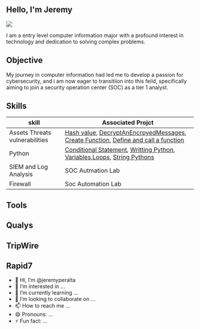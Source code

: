 ## Hello, I'm Jeremy

<a href="https://linkedin.com"><img src="https://img.shields.io/badge/-LinkedIn-232F3E?style=for-the-badge&logo=linkedin-aws&logoColor=white" />
</a>



I am a entry level computer information major with a profound interest in technology and dedication to solving complex problems.

## Objective


My journey in computer information had led me to develop a passion for cybersecurity, and i am now eager to transitiion into this feild, specifically aiming to join a security operation center (SOC)
as a tier 1 analyst.

## Skills


|skill                                       |Associated Projct                  |
|--------------------------------------------|------------------------------------|
|Assets Threats vulnerabilities              | <a href="https://github.com/jeremyperalta/jeremyperalta/blob/main/creatinghashvalues">Hash value</a>, <a href="https://github.com/jeremyperalta/jeremyperalta/blob/main/decryptAnEncryptedMessage">DecryptAnEncrpyedMessages</a>, <a href="https://github.com/jeremyperalta/jeremyperalta/blob/main/Create%20more%20functions">Create Function</a>, <a href="https://github.com/jeremyperalta/jeremyperalta/blob/main/Define%20and%20call%20a%20function">Define and call a function</a>|
|Python                                      |<a href="https://github.com/jeremyperalta/jeremyperalta/blob/main/python%20Week%201%20conditional%20statement">Conditional Statement</a>, <a href="https://github.com/jeremyperalta/jeremyperalta/blob/main/python%20Week%201%20writting">Writting Python</a>, <a href="https://github.com/jeremyperalta/jeremyperalta/blob/main/pythons%20WEEK1%20variables">Variables</a>,<a href="https://github.com/jeremyperalta/jeremyperalta/blob/main/pythons%20week1%20LOOPs">Loops</a>, <a href="https://github.com/jeremyperalta/jeremyperalta/blob/main/python%20week%203%20expressions%20to%20find%20patterns">String Pythons</a>|
| SIEM and Log Analysis                      | SOC Autmation Lab|
|Firewall                                    | Soc Automation Lab|

##  Tools


##  Qualys



## TripWire



## Rapid7



- 👋 Hi, I’m @jeremyperalta
- 👀 I’m interested in ...
- 🌱 I’m currently learning ...
- 💞️ I’m looking to collaborate on ...
- 📫 How to reach me ...
- 😄 Pronouns: ...
- ⚡ Fun fact: ...

<!---
jeremyperalta/jeremyperalta is a ✨ special ✨ repository because its `README.md` (this file) appears on your GitHub profile.
You can click the Preview link to take a look at your changes.
--->
